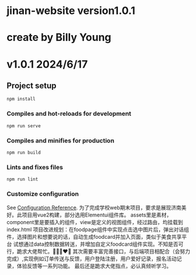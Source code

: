 # jinan-website version1.0.1
# create by Billy Young
# v1.0.1 2024/6/17

## Project setup
```
npm install
```

### Compiles and hot-reloads for development
```
npm run serve
```

### Compiles and minifies for production
```
npm run build
```

### Lints and fixes files
```
npm run lint
```

### Customize configuration
See [Configuration Reference](https://cli.vuejs.org/config/).
为了完成学校web期末项目，要求是展现济南美好。此项目用vue2构建，部分选用Elementui组件库。
assets里是素材，component里是要插入的组件，view是定义的视图组件，经过路由，均挂载到index.html
项目改进规划：在foodpage组件中实现点击选中图片后，弹出对话组件，选择图片和想要说的话，自动生成foodcard并加入页面，类似于美食共享平台
试想通过data控制数据转送，并增加自定义foodcard组件实现。不知是否可行，跪求大佬帮忙。🧑‍🎄🧡❤️🩷
其次需要丰富完善接口，与后端项目相配合（会努力完成）,实现例如订单传送与反馈，用户登陆注册，用户爱好记录，报名活动记录，体验反馈等一系列功能。
最后还是跪求大佬指点，必认真倾听学习。


